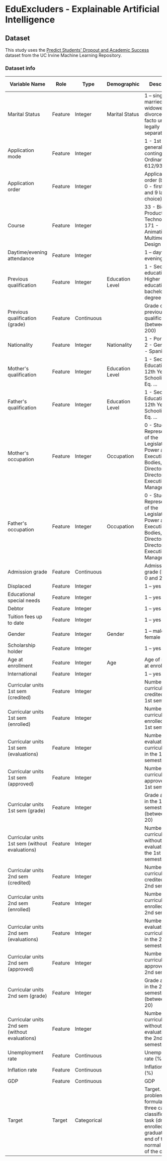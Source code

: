 # EduExcluders - Explainable Artificial Intelligence

## Dataset
This study uses the [Predict Students' Dropout and Academic Success](https://archive.ics.uci.edu/dataset/697/predict+students+dropout+and+academic+success) dataset from the UC Irvine Machine Learning Repository.


### Dataset info

| Variable Name                                  | Role    | Type        | Demographic     | Description                                                                                                                                                 | Units | Missing Values |
|------------------------------------------------|---------|-------------|-----------------|-------------------------------------------------------------------------------------------------------------------------------------------------------------|-------|----------------|
| Marital Status                                 | Feature | Integer     | Marital Status  | 1 – single 2 – married 3 – widower 4 – divorced 5 – facto union 6 – legally separated                                                                       |       | no             |
| Application mode                               | Feature | Integer     |                 | 1 - 1st phase - general contingent 2 - Ordinance No. 612/93 ...                                                                                             |       | no             |
| Application order                              | Feature | Integer     |                 | Application order (between 0 - first choice; and 9 last choice)                                                                                             |       | no             |
| Course                                         | Feature | Integer     |                 | 33 - Biofuel Production Technologies 171 - Animation and Multimedia Design ...                                                                              |       | no             |
| Daytime/evening attendance                     | Feature | Integer     |                 | 1 – daytime 0 - evening                                                                                                                                     |       | no             |
| Previous qualification                         | Feature | Integer     | Education Level | 1 - Secondary education 2 - Higher education - bachelor's degree ...                                                                                        |       | no             |
| Previous qualification (grade)                 | Feature | Continuous  |                 | Grade of previous qualification (between 0 and 200)                                                                                                         |       | no             |
| Nationality                                    | Feature | Integer     | Nationality     | 1 - Portuguese; 2 - German; 6 - Spanish; ...                                                                                                                |       | no             |
| Mother's qualification                         | Feature | Integer     | Education Level | 1 - Secondary Education - 12th Year of Schooling or Eq. ...                                                                                                 |       | no             |
| Father's qualification                         | Feature | Integer     | Education Level | 1 - Secondary Education - 12th Year of Schooling or Eq. ...                                                                                                 |       | no             |
| Mother's occupation                            | Feature | Integer     | Occupation      | 0 - Student 1 - Representatives of the Legislative Power and Executive Bodies, Directors, Directors and Executive Managers ...                              |       | no             |
| Father's occupation                            | Feature | Integer     | Occupation      | 0 - Student 1 - Representatives of the Legislative Power and Executive Bodies, Directors, Directors and Executive Managers ...                              |       | no             |
| Admission grade                                | Feature | Continuous  |                 | Admission grade (between 0 and 200)                                                                                                                         |       | no             |
| Displaced                                      | Feature | Integer     |                 | 1 – yes 0 – no                                                                                                                                              |       | no             |
| Educational special needs                      | Feature | Integer     |                 | 1 – yes 0 – no                                                                                                                                              |       | no             |
| Debtor                                         | Feature | Integer     |                 | 1 – yes 0 – no                                                                                                                                              |       | no             |
| Tuition fees up to date                        | Feature | Integer     |                 | 1 – yes 0 – no                                                                                                                                              |       | no             |
| Gender                                         | Feature | Integer     | Gender          | 1 – male 0 – female                                                                                                                                         |       | no             |
| Scholarship holder                             | Feature | Integer     |                 | 1 – yes 0 – no                                                                                                                                              |       | no             |
| Age at enrollment                              | Feature | Integer     | Age             | Age of student at enrollment                                                                                                                                |       | no             |
| International                                  | Feature | Integer     |                 | 1 – yes 0 – no                                                                                                                                              |       | no             |
| Curricular units 1st sem (credited)            | Feature | Integer     |                 | Number of curricular units credited in the 1st semester                                                                                                     |       | no             |
| Curricular units 1st sem (enrolled)            | Feature | Integer     |                 | Number of curricular units enrolled in the 1st semester                                                                                                     |       | no             |
| Curricular units 1st sem (evaluations)         | Feature | Integer     |                 | Number of evaluations to curricular units in the 1st semester                                                                                               |       | no             |
| Curricular units 1st sem (approved)            | Feature | Integer     |                 | Number of curricular units approved in the 1st semester                                                                                                     |       | no             |
| Curricular units 1st sem (grade)               | Feature | Integer     |                 | Grade average in the 1st semester (between 0 and 20)                                                                                                        |       | no             |
| Curricular units 1st sem (without evaluations) | Feature | Integer     |                 | Number of curricular units without evaluations in the 1st semester                                                                                          |       | no             |
| Curricular units 2nd sem (credited)            | Feature | Integer     |                 | Number of curricular units credited in the 2nd semester                                                                                                     |       | no             |
| Curricular units 2nd sem (enrolled)            | Feature | Integer     |                 | Number of curricular units enrolled in the 2nd semester                                                                                                     |       | no             |
| Curricular units 2nd sem (evaluations)         | Feature | Integer     |                 | Number of evaluations to curricular units in the 2nd semester                                                                                               |       | no             |
| Curricular units 2nd sem (approved)            | Feature | Integer     |                 | Number of curricular units approved in the 2nd semester                                                                                                     |       | no             |
| Curricular units 2nd sem (grade)               | Feature | Integer     |                 | Grade average in the 2nd semester (between 0 and 20)                                                                                                        |       | no             |
| Curricular units 2nd sem (without evaluations) | Feature | Integer     |                 | Number of curricular units without evaluations in the 2nd semester                                                                                          |       | no             |
| Unemployment rate                              | Feature | Continuous  |                 | Unemployment rate (%)                                                                                                                                       |       | no             |
| Inflation rate                                 | Feature | Continuous  |                 | Inflation rate (%)                                                                                                                                          |       | no             |
| GDP                                            | Feature | Continuous  |                 | GDP                                                                                                                                                         |       | no             |
| Target                                         | Target  | Categorical |                 | Target. The problem is formulated as a three category classification task (dropout, enrolled, and graduate) at the end of the normal duration of the course |       | no             |
